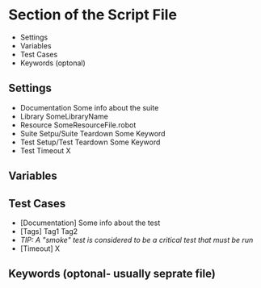 # Section of the Script File
- Settings
- Variables
- Test Cases
- Keywords (optonal)

## Settings
- Documentation  Some info about the suite
- Library  SomeLibraryName
- Resource  SomeResourceFile.robot
- Suite Setpu/Suite Teardown Some Keyword
- Test Setup/Test Teardown Some Keyword
- Test Timeout X

## Variables

## Test Cases
- [Documentation] Some info about the test
- [Tags] Tag1 Tag2
- *TIP: A "smoke" test is considered to be a critical test that must be run*
- [Timeout] X

## Keywords (optonal- usually seprate file)
